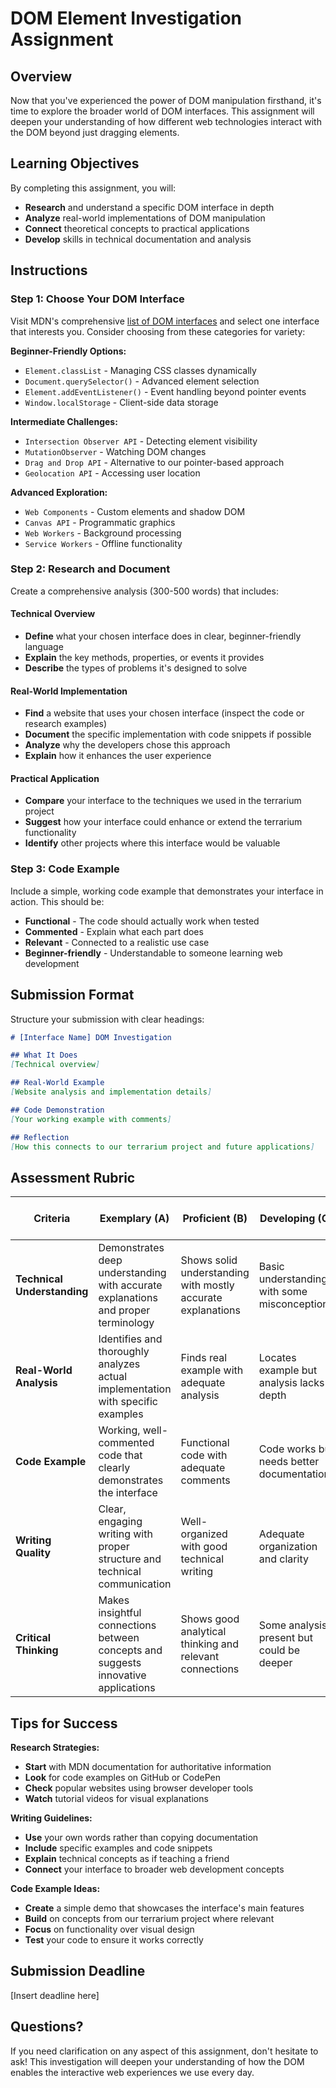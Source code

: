 # DOM Element Investigation Assignment

## Overview

Now that you've experienced the power of DOM manipulation firsthand, it's time to explore the broader world of DOM interfaces. This assignment will deepen your understanding of how different web technologies interact with the DOM beyond just dragging elements.

## Learning Objectives

By completing this assignment, you will:
- **Research** and understand a specific DOM interface in depth
- **Analyze** real-world implementations of DOM manipulation
- **Connect** theoretical concepts to practical applications
- **Develop** skills in technical documentation and analysis

## Instructions

### Step 1: Choose Your DOM Interface

Visit MDN's comprehensive [list of DOM interfaces](https://developer.mozilla.org/docs/Web/API/Document_Object_Model) and select one interface that interests you. Consider choosing from these categories for variety:

**Beginner-Friendly Options:**
- `Element.classList` - Managing CSS classes dynamically
- `Document.querySelector()` - Advanced element selection
- `Element.addEventListener()` - Event handling beyond pointer events
- `Window.localStorage` - Client-side data storage

**Intermediate Challenges:**
- `Intersection Observer API` - Detecting element visibility
- `MutationObserver` - Watching DOM changes
- `Drag and Drop API` - Alternative to our pointer-based approach
- `Geolocation API` - Accessing user location

**Advanced Exploration:**
- `Web Components` - Custom elements and shadow DOM
- `Canvas API` - Programmatic graphics
- `Web Workers` - Background processing
- `Service Workers` - Offline functionality

### Step 2: Research and Document

Create a comprehensive analysis (300-500 words) that includes:

#### Technical Overview
- **Define** what your chosen interface does in clear, beginner-friendly language
- **Explain** the key methods, properties, or events it provides
- **Describe** the types of problems it's designed to solve

#### Real-World Implementation
- **Find** a website that uses your chosen interface (inspect the code or research examples)
- **Document** the specific implementation with code snippets if possible
- **Analyze** why the developers chose this approach
- **Explain** how it enhances the user experience

#### Practical Application
- **Compare** your interface to the techniques we used in the terrarium project
- **Suggest** how your interface could enhance or extend the terrarium functionality
- **Identify** other projects where this interface would be valuable

### Step 3: Code Example

Include a simple, working code example that demonstrates your interface in action. This should be:
- **Functional** - The code should actually work when tested
- **Commented** - Explain what each part does
- **Relevant** - Connected to a realistic use case
- **Beginner-friendly** - Understandable to someone learning web development

## Submission Format

Structure your submission with clear headings:

```markdown
# [Interface Name] DOM Investigation

## What It Does
[Technical overview]

## Real-World Example
[Website analysis and implementation details]

## Code Demonstration
[Your working example with comments]

## Reflection
[How this connects to our terrarium project and future applications]
```

## Assessment Rubric

| Criteria | Exemplary (A) | Proficient (B) | Developing (C) | Needs Improvement (D) |
|----------|---------------|----------------|----------------|----------------------|
| **Technical Understanding** | Demonstrates deep understanding with accurate explanations and proper terminology | Shows solid understanding with mostly accurate explanations | Basic understanding with some misconceptions | Limited understanding with significant errors |
| **Real-World Analysis** | Identifies and thoroughly analyzes actual implementation with specific examples | Finds real example with adequate analysis | Locates example but analysis lacks depth | Vague or inaccurate real-world connection |
| **Code Example** | Working, well-commented code that clearly demonstrates the interface | Functional code with adequate comments | Code works but needs better documentation | Code has errors or poor explanation |
| **Writing Quality** | Clear, engaging writing with proper structure and technical communication | Well-organized with good technical writing | Adequate organization and clarity | Poor organization or unclear communication |
| **Critical Thinking** | Makes insightful connections between concepts and suggests innovative applications | Shows good analytical thinking and relevant connections | Some analysis present but could be deeper | Limited evidence of critical thinking |

## Tips for Success

**Research Strategies:**
- **Start** with MDN documentation for authoritative information
- **Look** for code examples on GitHub or CodePen
- **Check** popular websites using browser developer tools
- **Watch** tutorial videos for visual explanations

**Writing Guidelines:**
- **Use** your own words rather than copying documentation
- **Include** specific examples and code snippets
- **Explain** technical concepts as if teaching a friend
- **Connect** your interface to broader web development concepts

**Code Example Ideas:**
- **Create** a simple demo that showcases the interface's main features
- **Build** on concepts from our terrarium project where relevant
- **Focus** on functionality over visual design
- **Test** your code to ensure it works correctly

## Submission Deadline

[Insert deadline here]

## Questions?

If you need clarification on any aspect of this assignment, don't hesitate to ask! This investigation will deepen your understanding of how the DOM enables the interactive web experiences we use every day.
